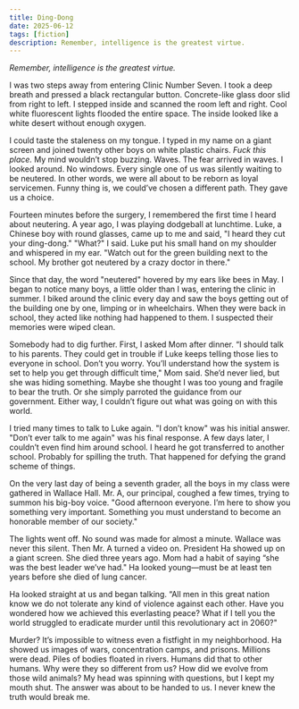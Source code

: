 ```yaml
---
title: Ding-Dong
date: 2025-06-12
tags: [fiction]
description: Remember, intelligence is the greatest virtue.
---
```


*Remember, intelligence is the greatest virtue.*

I was two steps away from entering Clinic Number Seven. I took a deep breath and pressed a black rectangular button. Concrete-like glass door slid from right to left. I stepped inside and scanned the room left and right. Cool white fluorescent lights flooded the entire space. The inside looked like a white desert without enough oxygen.

I could taste the staleness on my tongue. I typed in my name on a giant screen and joined twenty other boys on white plastic chairs. *Fuck this place.* My mind wouldn’t stop buzzing. Waves. The fear arrived in waves. I looked around. No windows. Every single one of us was silently waiting to be neutered. In other words, we were all about to be reborn as loyal servicemen. Funny thing is, we could’ve chosen a different path. They gave us a choice.

Fourteen minutes before the surgery, I remembered the first time I heard about neutering. A year ago, I was playing dodgeball at lunchtime. Luke, a Chinese boy with round glasses, came up to me and said, "I heard they cut your ding-dong." "What?" I said. Luke put his small hand on my shoulder and whispered in my ear. "Watch out for the green building next to the school. My brother got neutered by a crazy doctor in there."

Since that day, the word "neutered" hovered by my ears like bees in May. I began to notice many boys, a little older than I was, entering the clinic in summer. I biked around the clinic every day and saw the boys getting out of the building one by one, limping or in wheelchairs. When they were back in school, they acted like nothing had happened to them. I suspected their memories were wiped clean. 

Somebody had to dig further. First, I asked Mom after dinner. “I should talk to his parents. They could get in trouble if Luke keeps telling those lies to everyone in school. Don’t you worry. You’ll understand how the system is set to help you get through difficult time," Mom said. She’d never lied, but she was hiding something. Maybe she thought I was too young and fragile to bear the truth. Or she simply parroted the guidance from our government. Either way, I couldn’t figure out what was going on with this world.

I tried many times to talk to Luke again. "I don’t know" was his initial answer. "Don’t ever talk to me again" was his final response. A few days later, I couldn’t even find him around school. I heard he got transferred to another school. Probably for spilling the truth. That happened for defying the grand scheme of things.

On the very last day of being a seventh grader, all the boys in my class were gathered in Wallace Hall. Mr. A, our principal, coughed a few times, trying to summon his big-boy voice. "Good afternoon everyone. I’m here to show you something very important. Something you must understand to become an honorable member of our society."

The lights went off. No sound was made for almost a minute. Wallace was never this silent. Then Mr. A turned a video on. President Ha showed up on a giant screen. She died three years ago. Mom had a habit of saying “she was the best leader we’ve had." Ha looked young—must be at least ten years before she died of lung cancer.

Ha looked straight at us and began talking. “All men in this great nation know we do not tolerate any kind of violence against each other. Have you wondered how we achieved this everlasting peace? What if I tell you the world struggled to eradicate murder until this revolutionary act in 2060?"

Murder? It’s impossible to witness even a fistfight in my neighborhood. Ha showed us images of wars, concentration camps, and prisons. Millions were dead. Piles of bodies floated in rivers. Humans did that to other humans. Why were they so different from us? How did we evolve from those wild animals? My head was spinning with questions, but I kept my mouth shut. The answer was about to be handed to us. I never knew the truth would break me.